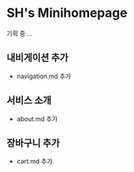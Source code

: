 # SH's Minihomepage 

기획 중 ... 

## 내비게이션 추가 
- navigation.md 추가 

## 서비스 소개
- about.md 추가 

## 장바구니 추가
- cart.md 추가 
